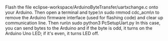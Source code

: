Flash the file eclipse-workspace/ArduinoByteTransfer/uartxchange.c onto your Arduino. Then open a terminal and type:\n
sudo rmmod cdc_acm\n
to remove the Arduino firmware interface (used for flashing code) and clear up communication line. Then run\n
sudo python3 PcSetupUart.py
In this case, you can send bytes to the Arduino and if the byte is odd, it turns on the Arduino Uno LED; if it's even, it turns LED off.
